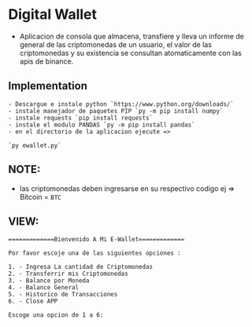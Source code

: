 # Digital Wallet

- Aplicacion de consola que almacena, transfiere y lleva un informe de general de las criptomonedas de un usuario, el valor de las criptomonedas y su existencia se consultan atomaticamente con las apis de binance.

## Implementation

    - Descargue e instale python `https://www.python.org/downloads/`
    - instale manejador de paquetes PIP `py -m pip install numpy`
    - instale requests `pip install requests`
    - instale el modulo PANDAS `py -m pip install pandas`
    - en el directorio de la aplicacion ejecute =>

    `py ewallet.py`

## NOTE:

- las criptomonedas deben ingresarse en su respectivo codigo ej => Bitcoin = `BTC`

## VIEW:

```
=============Bienvenido A Mi E-Wallet=============

Por favor escoje una de las siguientes opciones :

1. - Ingresa La cantidad de Criptomonedas
2. - Transferrir mis Criptomonedas
3. - Balance por Moneda
4. - Balance General
5. - Historico de Transacciones
6. - Close APP

Escoge una opcion de 1 a 6:

```
